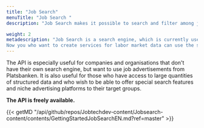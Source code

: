 ```yaml
---
title: "Job Search"
menuTitle: "Job Search "
description: "Job Search makes it possible to search and filter among job advertisements published in the Swedish Public Employment Service's advertising platform Platsbanken."

weight: 2  
metadescription: "Job Search is a search engine, which is currently used by, for example, Arbetsförmedlingen's Platsbanken to search for job advertisements.
Now you who want to create services for labor market data can use the search engine. read more "
---
```


The API is especially useful for companies and organisations that don't have their own search engine, but want to use job advertisements from Platsbanken. It is also useful for those who have access to large quantities of structured data and who wish to be able to offer special search features and niche advertising platforms to their target groups.

**The API is freely available.**


{{< getMD "/api/github/repos/Jobtechdev-content/Jobsearch-content/contents/GettingStartedJobSearchEN.md?ref=master" >}}